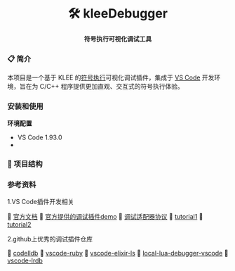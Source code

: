 <div align="center">

# 🛠️ kleeDebugger

**符号执行可视化调试工具**

</div>

### 📋 简介

本项目是一个基于 KLEE 的[符号执行](https://en.wikipedia.org/wiki/Symbolic_execution)可视化调试插件，集成于 [VS Code](https://code.visualstudio.com/) 开发环境，旨在为 C/C++ 程序提供更加直观、交互式的符号执行体验。

### 安装和使用

**环境配置**

- VS Code 1.93.0
- 

### 📂 项目结构

### 参考资料

1.VS Code插件开发相关

🔗 [官方文档](https://code.visualstudio.com/api) 🔗 [官方提供的调试插件demo](https://github.com/microsoft/vscode-mock-debug) 🔗 [调试适配器协议](https://microsoft.github.io/debug-adapter-protocol/) 🔗 [tutorial1](https://vscode-docs.readthedocs.io/en/stable/extensions/debugging-extensions/)
 🔗 [tutorial2](https://www.cnblogs.com/liuxianan/p/vscode-plugin-overview.html)

2.github上优秀的调试插件仓库

🔗 [codelldb](https://github.com/vadimcn/codelldb) 🔗 [vscode-ruby](https://github.com/rubyide/vscode-ruby) 🔗 [vscode-elixir-ls](https://github.com/elixir-lsp/vscode-elixir-ls) 🔗 [local-lua-debugger-vscode](https://github.com/tomblind/local-lua-debugger-vscode) 🔗 [vscode-lrdb](https://github.com/satoren/vscode-lrdb)
